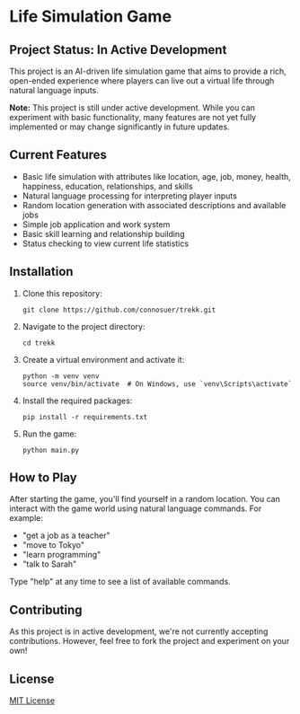 # Life Simulation Game

## Project Status: In Active Development

This project is an AI-driven life simulation game that aims to provide a rich, open-ended experience where players can live out a virtual life through natural language inputs.

**Note:** This project is still under active development. While you can experiment with basic functionality, many features are not yet fully implemented or may change significantly in future updates.

## Current Features

- Basic life simulation with attributes like location, age, job, money, health, happiness, education, relationships, and skills
- Natural language processing for interpreting player inputs
- Random location generation with associated descriptions and available jobs
- Simple job application and work system
- Basic skill learning and relationship building
- Status checking to view current life statistics

## Installation

1. Clone this repository:
   ```
   git clone https://github.com/connosuer/trekk.git
   ```

2. Navigate to the project directory:
   ```
   cd trekk
   ```

3. Create a virtual environment and activate it:
   ```
   python -m venv venv
   source venv/bin/activate  # On Windows, use `venv\Scripts\activate`
   ```

4. Install the required packages:
   ```
   pip install -r requirements.txt
   ```

5. Run the game:
   ```
   python main.py
   ```

## How to Play

After starting the game, you'll find yourself in a random location. You can interact with the game world using natural language commands. For example:

- "get a job as a teacher"
- "move to Tokyo"
- "learn programming"
- "talk to Sarah"

Type "help" at any time to see a list of available commands.

## Contributing

As this project is in active development, we're not currently accepting contributions. However, feel free to fork the project and experiment on your own!

## License

[MIT License](LICENSE)
